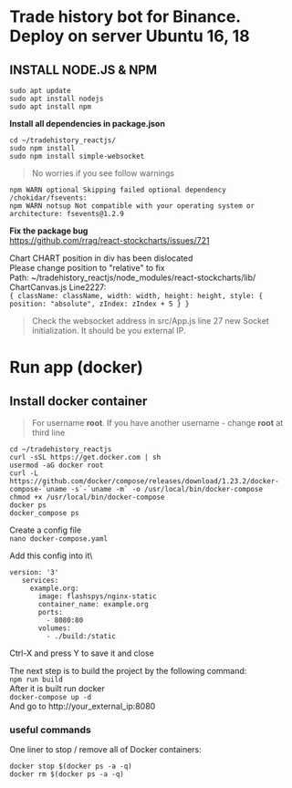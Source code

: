# Trade history bot for Binance. Deploy on server Ubuntu 16, 18

## INSTALL NODE.JS & NPM

```
sudo apt update
sudo apt install nodejs
sudo apt install npm
```

**Install all dependencies in package.json**
```
cd ~/tradehistory_reactjs/
sudo npm install
sudo npm install simple-websocket
```
> No worries if you see follow warnings
```
npm WARN optional Skipping failed optional dependency /chokidar/fsevents:
npm WARN notsup Not compatible with your operating system or architecture: fsevents@1.2.9
```

**Fix the package bug**\
https://github.com/rrag/react-stockcharts/issues/721

Chart CHART position in div has been dislocated\
Please change position to "relative" to fix\
Path: ~/tradehistory_reactjs/node_modules/react-stockcharts/lib/\
ChartCanvas.js Line2227:\
```{ className: className, width: width, height: height, style: { position: "absolute", zIndex: zIndex + 5 } }```

> Check the websocket address in src/App.js line 27 new Socket initialization. It should be you external IP.

# Run app (docker)
## Install docker container
> For username **root**. If you have another username - change **root** at third line
```
cd ~/tradehistory_reactjs
curl -sSL https://get.docker.com | sh
usermod -aG docker root
curl -L https://github.com/docker/compose/releases/download/1.23.2/docker-compose-`uname -s`-`uname -m` -o /usr/local/bin/docker-compose
chmod +x /usr/local/bin/docker-compose
docker ps
docker_compose ps
```
Create a config file\
```nano docker-compose.yaml```

Add this config into it\
```
version: '3'
   services:
     example.org:
       image: flashspys/nginx-static
       container_name: example.org
       ports:
         - 8080:80
       volumes: 
         - ./build:/static
 ```
 Ctrl-X and press Y to save it and close
 
 The next step is to build the project by the following command:\
 ```npm run build```\
 After it is built run docker\
 ```docker-compose up -d```\
 And go to http://your_external_ip:8080
 
 ### useful commands
 One liner to stop / remove all of Docker containers:
 ```
 docker stop $(docker ps -a -q)
 docker rm $(docker ps -a -q)
 ```